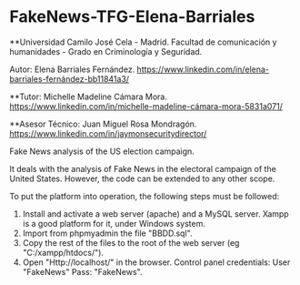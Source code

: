 # FakeNews-TFG-Elena-Barriales
**Universidad Camilo José Cela - Madrid. Facultad de comunicación y humanidades - Grado en Criminología y Seguridad. 

Autor: Elena Barriales Fernández. https://www.linkedin.com/in/elena-barriales-fernández-bb11841a3/

**Tutor: Michelle Madeline Cámara Mora.  https://www.linkedin.com/in/michelle-madeline-cámara-mora-5831a071/

**Asesor Técnico: Juan Miguel Rosa Mondragón.  https://www.linkedin.com/in/jaymonsecuritydirector/

Fake News analysis of the US election campaign.

It deals with the analysis of Fake News in the electoral campaign of the United States. However, the code can be extended to any other scope.

To put the platform into operation, the following steps must be followed:

1. Install and activate a web server (apache) and a MySQL server. Xampp is a good platform for it, under Windows system.
2. Import from phpmyadmin the file "BBDD.sql".
3. Copy the rest of the files to the root of the web server (eg "C:/xampp/htdocs/").
4. Open "Http://localhost/" in the browser. Control panel credentials: User "FakeNews" Pass: "FakeNews".



